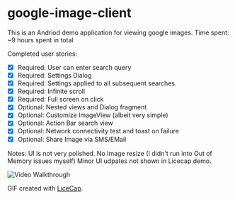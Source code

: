 google-image-client
===================

This is an Andriod demo application for viewing google images.
Time spent: ~9 hours spent in total

Completed user stories:

 * [x] Required: User can enter search query
 * [x] Required: Settings Dialog
 * [x] Required: Settings applied to all subsequent searches.
 * [x] Required: Infinite scroll
 * [x] Required: Full screen on click
 * [x] Optional: Nested views and Dialog fragment
 * [x] Optional: Customize ImageView (albeit very simple)
 * [x] Optional: Action Bar search view
 * [x] Optional: Network connectivity test and toast on failure
 * [x] Optional: Share Image via SMS/EMail

Notes:
  UI is not very polished. 
  No Image resize (I didn't run into Out of Memory issues myself)
  Minor UI udpates not shown in Licecap demo.
  
![Video Walkthrough](story.gif)

GIF created with [LiceCap](http://www.cockos.com/licecap/).
